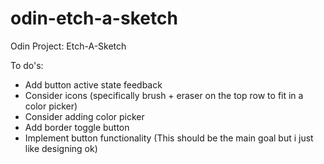 # odin-etch-a-sketch
Odin Project: Etch-A-Sketch

To do's:
- Add button active state feedback
- Consider icons (specifically brush + eraser on the top row to fit in a color picker)
- Consider adding color picker
- Add border toggle button
- Implement button functionality (This should be the main goal but i just like designing ok)
